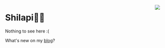 <a href="#"><img justify="center" align="right" src="https://github-readme-stats.vercel.app/api?username=shilapi&show_icons=true&include_all_commits=true" /></a>

# Shilapi🏳️‍⚧️

Nothing to see here :(

What's new on my [blog](https://lapiw.icu)?
